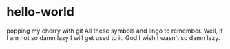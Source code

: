 # hello-world
popping my cherry with git 
All these symbols and lingo to remember. Well, if I am not so damn lazy I will get used to it. God I wish I wasn't so damn lazy.
